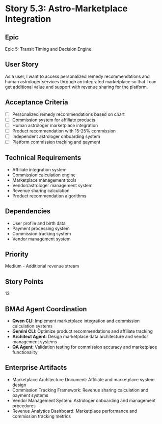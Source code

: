# Story 5.3: Astro-Marketplace Integration

## Epic

Epic 5: Transit Timing and Decision Engine

## User Story

As a user, I want to access personalized remedy recommendations and human astrologer services through an integrated marketplace so that I can get additional value and support with revenue sharing for the platform.

## Acceptance Criteria

- [ ] Personalized remedy recommendations based on chart
- [ ] Commission system for affiliate products
- [ ] Human astrologer marketplace integration
- [ ] Product recommendation with 15-25% commission
- [ ] Independent astrologer onboarding system
- [ ] Platform commission tracking and payment

## Technical Requirements

- Affiliate integration system
- Commission calculation engine
- Marketplace management tools
- Vendor/astrologer management system
- Revenue sharing calculation
- Product recommendation algorithms

## Dependencies

- User profile and birth data
- Payment processing system
- Commission tracking system
- Vendor management system

## Priority

Medium - Additional revenue stream

## Story Points

13

## BMAd Agent Coordination

- **Qwen CLI**: Implement marketplace integration and commission calculation systems
- **Gemini CLI**: Optimize product recommendations and affiliate tracking
- **Architect Agent**: Design marketplace data architecture and vendor management systems
- **QA Agent**: Validation testing for commission accuracy and marketplace functionality

## Enterprise Artifacts

- Marketplace Architecture Document: Affiliate and marketplace system design
- Commission Tracking Framework: Revenue sharing calculation and payment systems
- Vendor Management System: Astrologer onboarding and management procedures
- Revenue Analytics Dashboard: Marketplace performance and commission tracking metrics
